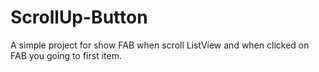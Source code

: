 # ScrollUp-Button
A simple project for show FAB when scroll ListView and when clicked on FAB you going to first item.
